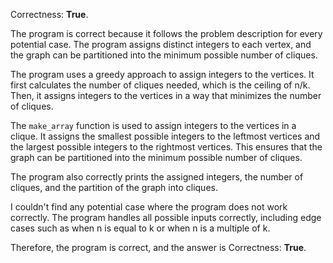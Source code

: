 Correctness: **True**.

The program is correct because it follows the problem description for every potential case. The program assigns distinct integers to each vertex, and the graph can be partitioned into the minimum possible number of cliques.

The program uses a greedy approach to assign integers to the vertices. It first calculates the number of cliques needed, which is the ceiling of n/k. Then, it assigns integers to the vertices in a way that minimizes the number of cliques.

The `make_array` function is used to assign integers to the vertices in a clique. It assigns the smallest possible integers to the leftmost vertices and the largest possible integers to the rightmost vertices. This ensures that the graph can be partitioned into the minimum possible number of cliques.

The program also correctly prints the assigned integers, the number of cliques, and the partition of the graph into cliques.

I couldn't find any potential case where the program does not work correctly. The program handles all possible inputs correctly, including edge cases such as when n is equal to k or when n is a multiple of k.

Therefore, the program is correct, and the answer is Correctness: **True**.